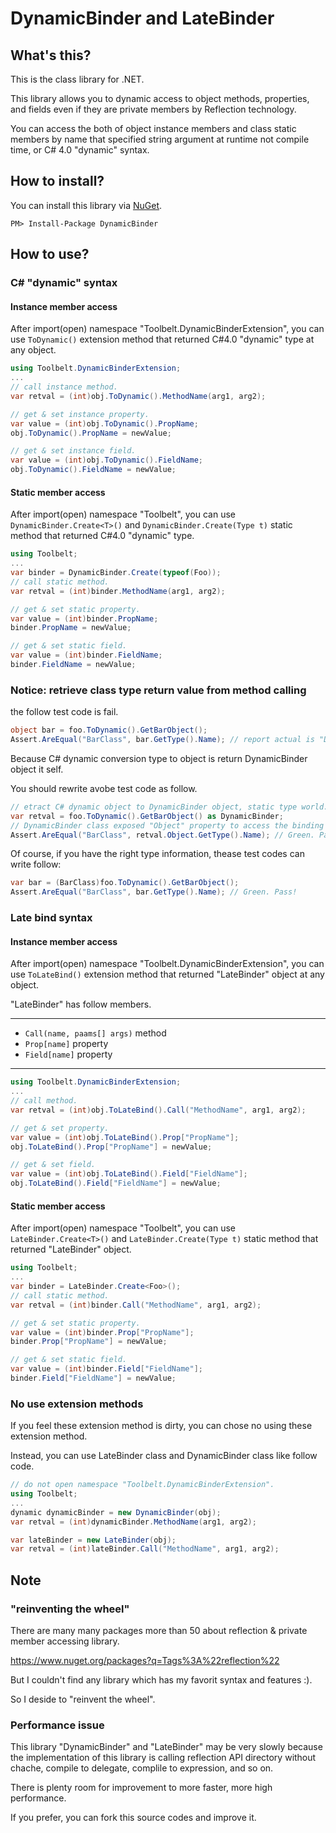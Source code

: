 DynamicBinder and LateBinder
============================

What's this?
------------
This is the class library for .NET.

This library allows you to dynamic access to object methods, properties, and fields 
even if they are private members by Reflection technology.

You can access the both of object instance members and class static members by name that specified string argument at runtime not compile time, or C# 4.0 "dynamic" syntax.

How to install?
---------------
You can install this library via [NuGet](https://www.nuget.org/packages/DynamicBinder/).

    PM> Install-Package DynamicBinder

How to use?
------------

### C# "dynamic" syntax

#### Instance member access

After import(open) namespace "Toolbelt.DynamicBinderExtension",
you can use ```ToDynamic()``` extension method that returned
C#4.0 "dynamic" type at any object.

```C#
using Toolbelt.DynamicBinderExtension;
...
// call instance method.
var retval = (int)obj.ToDynamic().MethodName(arg1, arg2);

// get & set instance property.
var value = (int)obj.ToDynamic().PropName;
obj.ToDynamic().PropName = newValue;

// get & set instance field.
var value = (int)obj.ToDynamic().FieldName;
obj.ToDynamic().FieldName = newValue;
```

#### Static member access

After import(open) namespace "Toolbelt",
you can use ```DynamicBinder.Create<T>()``` and 
 ```DynamicBinder.Create(Type t)``` static method that returned
C#4.0 "dynamic" type.

```C#
using Toolbelt;
...
var binder = DynamicBinder.Create(typeof(Foo));
// call static method.
var retval = (int)binder.MethodName(arg1, arg2);

// get & set static property.
var value = (int)binder.PropName;
binder.PropName = newValue;

// get & set static field.
var value = (int)binder.FieldName;
binder.FieldName = newValue;
```

### Notice: retrieve class type return value from method calling

the follow test code is fail.

```C#
object bar = foo.ToDynamic().GetBarObject();
Assert.AreEqual("BarClass", bar.GetType().Name); // report actual is "DynamicBinder"!
```

Because C# dynamic conversion type to object is return DynamicBinder object it self.

You should rewrite avobe test code as follow.

```C#
// etract C# dynamic object to DynamicBinder object, static type world.
var retval = foo.ToDynamic().GetBarObject() as DynamicBinder;
// DynamicBinder class exposed "Object" property to access the binding target object.
Assert.AreEqual("BarClass", retval.Object.GetType().Name); // Green. Pass!
```

Of course, if you have the right type information, thease test codes can write follow:

```C#
var bar = (BarClass)foo.ToDynamic().GetBarObject();
Assert.AreEqual("BarClass", bar.GetType().Name); // Green. Pass!
```


### Late bind syntax

#### Instance member access

After import(open) namespace "Toolbelt.DynamicBinderExtension",
you can use ```ToLateBind()``` extension method that returned 
"LateBinder" object at any object.

"LateBinder" has follow members.

---

-  ```Call(name, paams[] args)``` method
- ```Prop[name]``` property
- ```Field[name]``` property

---
```C#
using Toolbelt.DynamicBinderExtension;
...
// call method.
var retval = (int)obj.ToLateBind().Call("MethodName", arg1, arg2);

// get & set property.
var value = (int)obj.ToLateBind().Prop["PropName"];
obj.ToLateBind().Prop["PropName"] = newValue;

// get & set field.
var value = (int)obj.ToLateBind().Field["FieldName"];
obj.ToLateBind().Field["FieldName"] = newValue;
```

#### Static member access

After import(open) namespace "Toolbelt",
you can use ```LateBinder.Create<T>()``` and 
```LateBinder.Create(Type t)``` static method that returned
"LateBinder" object.

```C#
using Toolbelt;
...
var binder = LateBinder.Create<Foo>();
// call static method.
var retval = (int)binder.Call("MethodName", arg1, arg2);

// get & set static property.
var value = (int)binder.Prop["PropName"];
binder.Prop["PropName"] = newValue;

// get & set static field.
var value = (int)binder.Field["FieldName"];
binder.Field["FieldName"] = newValue;
```

### No use extension methods

If you feel these extension method is dirty, you can chose no using these extension method.

Instead, you can use LateBinder class and DynamicBinder class like follow code.

```C#
// do not open namespace "Toolbelt.DynamicBinderExtension".
using Toolbelt;
...
dynamic dynamicBinder = new DynamicBinder(obj);
var retval = (int)dynamicBinder.MethodName(arg1, arg2);

var lateBinder = new LateBinder(obj);
var retval = (int)lateBinder.Call("MethodName", arg1, arg2);
```

Note
------

### "reinventing the wheel"
There are many many packages more than 50 about reflection & private member accessing library.

https://www.nuget.org/packages?q=Tags%3A%22reflection%22

But I couldn't find any library which has my favorit syntax and features :).

So I deside to "reinvent the wheel".


### Performance issue

This library "DynamicBinder" and "LateBinder" may be very slowly because the implementation of
this library is calling reflection API directory without chache, compile to delegate, complile to expression,
and so on.

There is plenty room for improvement to more faster, more high performance.

If you prefer, you can fork this source codes and improve it.
